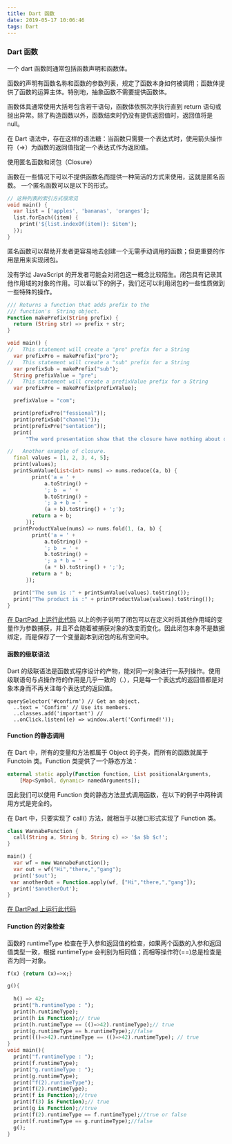 ```yaml
---
title: Dart 函数
date: 2019-05-17 10:06:46
tags: Dart
---
```


### Dart 函数

一个 dart 函数同通常包括函数声明和函数体。

<!--more-->

函数的声明有函数名称和函数的参数列表，规定了函数本身如何被调用；函数体提供了函数的运算主体。特别地，抽象函数不需要提供函数体。

函数体具通常使用大括号包含若干语句，函数体依照次序执行直到 return 语句或抛出异常。除了构造函数以外，函数结束时仍没有提供返回值时，返回值将是 null。

在 Dart 语法中，存在这样的语法糖：当函数只需要一个表达式时，使用箭头操作符（=>）为函数的返回值指定一个表达式作为返回值。


使用匿名函数和闭包（Closure）

函数在一些情况下可以不提供函数名而提供一种简洁的方式来使用，这就是匿名函数。
一个匿名函数可以是以下的形式。

```dart
// 这种列表的索引方式很常见
void main() {
  var list = ['apples', 'bananas', 'oranges'];
  list.forEach((item) {
    print('${list.indexOf(item)}: $item');
  });
}
```

匿名函数可以帮助开发者更容易地去创建一个无需手动调用的函数；但更重要的作用是用来实现闭包。

没有学过 JavaScript 的开发者可能会对闭包这一概念比较陌生。闭包具有记录其他作用域的对象的作用。可以看以下的例子，我们还可以利用闭包的一些性质做到一些特殊的操作。	

```dart
/// Returns a function that adds prefix to the
/// function's  String object.
Function makePrefix(String prefix) {
  return (String str) => prefix + str;
}

void main() {
//   This statement will create a "pro" prefix for a String
  var prefixPro = makePrefix("pro");
//   This statement will create a "sub" prefix for a String
  var prefixSub = makePrefix("sub");
  String prefixValue = "pre";
//   This statement will create a prefixValue prefix for a String
  var prefixPre = makePrefix(prefixValue);

  prefixValue = "com";

  print(prefixPro("fessional"));
  print(prefixSub("channel"));
  print(prefixPre("sentation"));
  print(
      "The word presentation show that the closure have nothing about date binding. \nThe closure record the input value as static varible when a closure is definded. ");

//   Another example of closure.
  final values = [1, 2, 3, 4, 5];
  print(values);
  printSumValue(List<int> nums) => nums.reduce((a, b) {
        print('a = ' +
            a.toString() +
            '; b  = ' +
            b.toString() +
            '; a + b = ' +
            (a + b).toString() + ';');
        return a + b;
      });
  printProductValue(nums) => nums.fold(1, (a, b) {
        print('a = ' +
            a.toString() +
            '; b  = ' +
            b.toString() +
            '; a * b = ' +
            (a * b).toString() + ';');
        return a * b;
      });

  print("The sum is :" + printSumValue(values).toString());
  print("The product is :" + printProductValue(values).toString());
}

```

[在 DartPad 上运行此代码](https://dartpad.dartlang.org/fcdcb0f4a30518e917d893b913634d47)
以上的例子说明了闭包可以在定义时将其他作用域的变量作为参数捕获，并且不会随着被捕获对象的改变而变化。因此闭包本身不是数据绑定，而是保存了一个变量副本到闭包的私有空间中。

#### 函数的级联语法

Dart 的级联语法是函数式程序设计的产物，能对同一对象进行一系列操作。使用级联语句与点操作符的作用是几乎一致的（.），只是每一个表达式的返回值都是对象本身而不再关注每个表达式的返回值。

```
querySelector('#confirm') // Get an object.
  ..text = 'Confirm' // Use its members.
  ..classes.add('important') // 
  ..onClick.listen((e) => window.alert('Confirmed!'));
```

#### Function 的静态调用

在 Dart 中，所有的变量和方法都属于 Object 的子类，而所有的函数就属于 Functoin 类。Function 类提供了一个静态方法：

```dart
external static apply(Function function, List positionalArguments,
    [Map<Symbol, dynamic> namedArguments]);
```

因此我们可以使用 Function 类的静态方法显式调用函数，在以下的例子中两种调用方式是完全的。

在 Dart 中，只要实现了 call() 方法，就相当于以接口形式实现了 Function 类。

```dart
class WannabeFunction {
  call(String a, String b, String c) => '$a $b $c!';
}

main() {
  var wf = new WannabeFunction();
  var out = wf("Hi","there,","gang");
  print('$out'); 
 var anotherOut = Function.apply(wf, ["Hi","there,","gang"]);
  print('$anotherOut');
}
```

[在 DartPad 上运行此代码](https://dartpad.dartlang.org/27bf2265822a514b5246c400c5a2ac1c)

#### Function 的对象检查
函数的 runtimeType 检查在于入参和返回值的检查，如果两个函数的入参和返回值类型一致，根据 runtimeType 会判别为相同值；而相等操作符(==)总是检查是否为同一对象。

```dart
f(x) {return (x)=>x;}

g(){
  
  h() => 42;
  print("h.runtimeType : ");
  print(h.runtimeType);
  print(h is Function);// true
  print(h.runtimeType == (()=>42).runtimeType);// true
  print(g.runtimeType == h.runtimeType);//false
  print((()=>42).runtimeType == (()=>42).runtimeType); // true
}
void main(){
  print("f.runtimeType : ");
  print(f.runtimeType);
  print("g.runtimeType : ");
  print(g.runtimeType);
  print("f(2).runtimeType");
  print(f(2).runtimeType);
  print(f is Function);//true
  print(f(3) is Function);// true
  print(g is Function);//true
  print(f(2).runtimeType == f.runtimeType);//true or false
  print(f.runtimeType == g.runtimeType);//false
  g();
}
```







